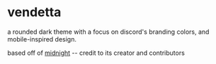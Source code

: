 # vendetta
a rounded dark theme with a focus on discord's branding colors, and mobile-inspired design.

based off of [midnight](https://betterdiscord.app/theme/midnight) -- credit to its creator and contributors
